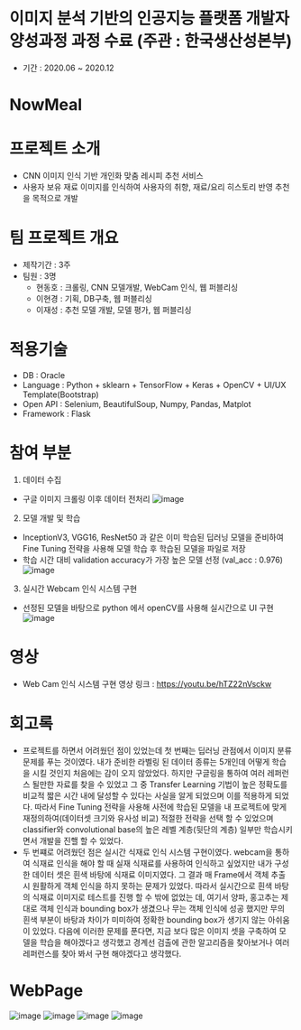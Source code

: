# 이미지 분석 기반의 인공지능 플랫폼 개발자 양성과정 과정 수료 (주관 : 한국생산성본부)
- 기간 : 2020.06 ~ 2020.12

# NowMeal

# 프로젝트 소개 
- CNN 이미지 인식 기반 개인화 맞춤 레시피 추천 서비스
- 사용자 보유 재료 이미지를 인식하여 사용자의 취향, 재료/요리 히스토리 반영 추천을 목적으로 개발

# 팀 프로젝트 개요 
- 제작기간 : 3주
- 팀원 : 3명
  - 현동호 : 크롤링, CNN 모델개발, WebCam 인식, 웹 퍼블리싱
  - 이현경 : 기획, DB구축, 웹 퍼블리싱
  - 이재성 : 추천 모델 개발, 모델 평가, 웹 퍼블리싱
  
# 적용기술 
- DB : Oracle
- Language : Python + sklearn +  TensorFlow + Keras + OpenCV + UI/UX Template(Bootstrap)
- Open API : Selenium, BeautifulSoup, Numpy, Pandas, Matplot
- Framework : Flask

# 참여 부분
1. 데이터 수집 
- 구글 이미지 크롤링 이후 데이터 전처리 
  ![image](https://github.com/HyunDongHo/NowMeal/assets/46379443/b1e4833b-2db2-44bb-a387-bf7a5532d2da)

2. 모델 개발 및 학습
- InceptionV3, VGG16, ResNet50 과 같은 이미 학습된 딥러닝 모델을 준비하여 Fine Tuning 전략을 사용해 모델 학습 후 학습된 모델을 파일로 저장 
- 학습 시간 대비 validation accuracy가 가장 높은 모델 선정 (val_acc : 0.976)
  ![image](https://github.com/HyunDongHo/NowMeal/assets/46379443/406a7db3-89ff-41f7-90c8-6e1c53d264c3)


3. 실시간 Webcam 인식 시스템 구현
- 선정된 모델을 바탕으로 python 에서 openCV를 사용해 실시간으로 UI 구현
![image](https://github.com/HyunDongHo/NowMeal/assets/46379443/60cfa7db-9f64-4681-89a9-fd088730b8ce)


# 영상 
- Web Cam 인식 시스템 구현 영상 링크 : https://youtu.be/hTZ22nVsckw

# 회고록 
- 프로젝트를 하면서 어려웠던 점이 있었는데 첫 번째는 딥러닝 관점에서 이미지 분류 문제를 푸는 것이였다. 내가 준비한 라벨링 된 데이터 종류는 5개인데 어떻게 학습을 시킬 것인지 처음에는 감이 오지 않았었다.
하지만 구글링을 통하여 여러 레퍼런스 될만한 자료를 찾을 수 있었고 그 중 Transfer Learning 기법이 높은 정확도를 비교적 짧은 시간 내에 달성할 수 있다는 사실을 알게 되었으며 이를 적용하게 되었다.
따라서 Fine Tuning 전략을 사용해 사전에 학습된 모델을 내 프로젝트에 맞게 재정의하여(데이터셋 크기와 유사성 비교) 적절한 전략을 선택 할 수 있었으며 classifier와 convolutional base의 높은 레벨 계층(뒷단의 계층) 일부만 학습시키면서
개발을 진핼 할 수 있었다.
- 두 번쨰로 어려웠던 점은 실시간 식재료 인식 시스템 구현이였다. webcam을 통하여 식재료 인식을 해야 할 때 실재 식재료를 사용하여 인식하고 싶었지만 내가 구성한 데이터 셋은 흰색 바탕에 식재료 이미지였다.
그 결과 매 Frame에서 객체 추출 시 원활하게 객체 인식을 하지 못하는 문제가 있었다. 따라서 실시간으로 흰색 바탕의 식재료 이미지로 테스트를 진행 할 수 밖에 없었는 데, 여기서 양파, 홍고추는 제대로 객체 인식과 bounding box가 생겼으나
무는 객체 인식에 성공 했지만 무의 흰색 부분이 바탕과 차이가 미미하여 정확한 bounding box가 생기지 않는 아쉬움이 있었다. 다음에 이러한 문제를 푼다면, 지금 보다 많은 이미지 셋을 구축하여 모델을 학습을 해야겠다고 생각했고
경계선 검출에 관한 알고리즘을 찾아보거나 여러 레퍼런스를 찾아 봐서 구현 해야겠다고 생각했다.  


# WebPage
![image](https://github.com/HyunDongHo/NowMeal/assets/46379443/e2ef0f92-c3c5-4816-8529-057593706b82)
![image](https://github.com/HyunDongHo/NowMeal/assets/46379443/d8ab251f-dab8-4fbe-9427-5cc57c234cda)
![image](https://github.com/HyunDongHo/NowMeal/assets/46379443/6251b49f-6618-4986-b0a4-f9e957762ed8)
![image](https://github.com/HyunDongHo/NowMeal/assets/46379443/198bd427-08fc-4bc9-a4c3-e463df35cb58)

